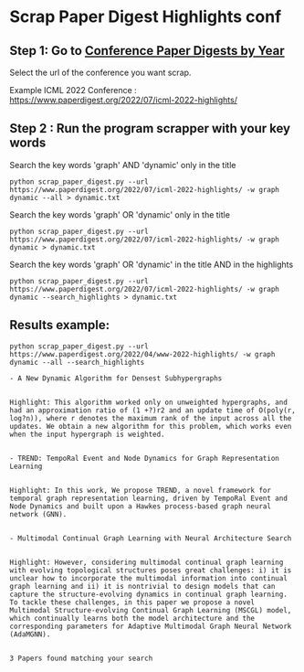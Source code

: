# Scrap Paper Digest Highlights conf 

## Step 1: Go to [Conference Paper Digests by Year](https://www.paperdigest.org/conference-paper-digest/)

Select the url of the conference you want scrap.

Example ICML 2022 Conference : https://www.paperdigest.org/2022/07/icml-2022-highlights/


## Step 2 : Run the program scrapper with your key words

Search the key words 'graph' AND 'dynamic' only in the title

`python scrap_paper_digest.py --url https://www.paperdigest.org/2022/07/icml-2022-highlights/ -w graph dynamic --all > dynamic.txt`

Search the key words 'graph' OR 'dynamic' only in the title

`python scrap_paper_digest.py --url https://www.paperdigest.org/2022/07/icml-2022-highlights/ -w graph dynamic > dynamic.txt`

Search the key words 'graph' OR 'dynamic' in the title AND in  the highlights 

`python scrap_paper_digest.py --url https://www.paperdigest.org/2022/07/icml-2022-highlights/ -w graph dynamic --search_highlights > dynamic.txt`


## Results example: 

`python scrap_paper_digest.py --url https://www.paperdigest.org/2022/04/www-2022-highlights/ -w graph dynamic --all --search_highlights`



```
- A New Dynamic Algorithm for Densest Subhypergraphs


Highlight: This algorithm worked only on unweighted hypergraphs, and had an approximation ratio of (1 +?)r2 and an update time of O(poly(r, log?n)), where r denotes the maximum rank of the input across all the updates. We obtain a new algorithm for this problem, which works even when the input hypergraph is weighted.


- TREND: TempoRal Event and Node Dynamics for Graph Representation Learning


Highlight: In this work, We propose TREND, a novel framework for temporal graph representation learning, driven by TempoRal Event and Node Dynamics and built upon a Hawkes process-based graph neural network (GNN).


- Multimodal Continual Graph Learning with Neural Architecture Search


Highlight: However, considering multimodal continual graph learning with evolving topological structures poses great challenges: i) it is unclear how to incorporate the multimodal information into continual graph learning and ii) it is nontrivial to design models that can capture the structure-evolving dynamics in continual graph learning. To tackle these challenges, in this paper we propose a novel Multimodal Structure-evolving Continual Graph Learning (MSCGL) model, which continually learns both the model architecture and the corresponding parameters for Adaptive Multimodal Graph Neural Network (AdaMGNN).


3 Papers found matching your search

```

